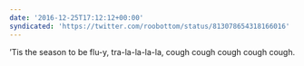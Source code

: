 ```yaml
---
date: '2016-12-25T17:12:12+00:00'
syndicated: 'https://twitter.com/roobottom/status/813078654318166016'
---
```

’Tis the season to be flu-y, tra-la-la-la-la, cough cough cough cough cough.
